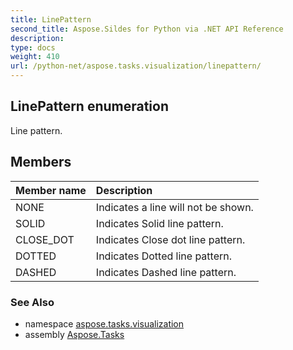 ```yaml
---
title: LinePattern
second_title: Aspose.Sildes for Python via .NET API Reference
description: 
type: docs
weight: 410
url: /python-net/aspose.tasks.visualization/linepattern/
---
```


## LinePattern enumeration

Line pattern.

## Members
| Member name | Description |
| :- | :- |
|NONE|Indicates a line will not be shown.|
|SOLID|Indicates Solid line pattern.|
|CLOSE_DOT|Indicates Close dot line pattern.|
|DOTTED|Indicates Dotted line pattern.|
|DASHED|Indicates Dashed line pattern.|

### See Also

* namespace [aspose.tasks.visualization](../../aspose.tasks.visualization/)
* assembly [Aspose.Tasks](/tasks/python-net/)

